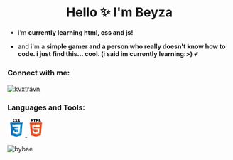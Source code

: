<h1 align="center">Hello ✨ I'm Beyza</h1>

- i’m **currently learning html, css and js!**

- and i'm a **simple gamer and a person who really doesn't know how to code. i just find this... cool. (i said im currently learning:>)** 💕 

<h3 align="left">Connect with me:</h3>
<p align="left">
<a href="https://instagram.com/kvxtravn" target="blank"><img align="center" src="https://raw.githubusercontent.com/rahuldkjain/github-profile-readme-generator/master/src/images/icons/Social/instagram.svg" alt="kvxtravn" height="30" width="40" /></a>
</p>

<h3 align="left">Languages and Tools:</h3>
<p align="left"> <a href="https://www.w3schools.com/css/" target="_blank" rel="noreferrer"> <img src="https://raw.githubusercontent.com/devicons/devicon/master/icons/css3/css3-original-wordmark.svg" alt="css3" width="40" height="40"/> </a> <a href="https://www.w3.org/html/" target="_blank" rel="noreferrer"> <img src="https://raw.githubusercontent.com/devicons/devicon/master/icons/html5/html5-original-wordmark.svg" alt="html5" width="40" height="40"/> </a> </p>

<p><img align="center" src="https://github-readme-stats.vercel.app/api/top-langs?username=bybae&show_icons=true&locale=en&layout=compact" alt="bybae" /></p>
